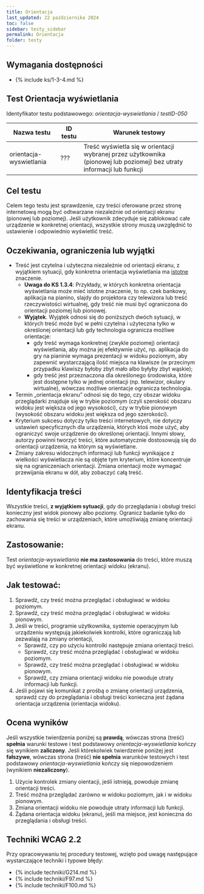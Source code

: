 ```yaml
---
title: Orientacja
last_updated: 22 października 2024
toc: false
sidebar: testy_sidebar
permalink: Orientacja
folder: testy
---
```


## Wymagania dostępności
- {% include ks/1-3-4.md %} 

## Test Orientacja wyświetlania
Identyfikator testu podstawowego: _orientacja-wyswietlania_ / _testID-050_ 

| Nazwa testu | ID testu | Warunek testowy |
|------------------------|---------|---------------------------------------|
| orientacja-wyswietlania | ??? | Treść wyświetla się w orientacji wybranej przez użytkownika (pionowej lub poziomej) bez utraty informacji lub funkcji|

## Cel testu
Celem tego testu jest sprawdzenie, czy treści oferowane przez stronę internetową mogą być odtwarzane niezależnie od orientacji ekranu (pionowej lub poziomej). Jeśli użytkownik zdecyduje się zablokować całe urządzenie w konkretnej orientacji, wszystkie strony muszą uwzględnić to ustawienie i odpowiednio wyświetlić treść.

<!-- Niektóre urządzenia (głównie mobilne) mogą dynamicznie zmieniać orientację ekranu, gdy zmienia się orientacja samego urządzenia. O ile takie zachowanie doskonale przydaje się w przypadku treści tekstowych, to może mieć negatywny wpływ w przypadku treści, które wymagają konkretnej orientacji urządzenia, np. gry oparte na orientacji urządzenia. -->

## Oczekiwania, ograniczenia lub wyjątki

- Treść jest czytelna i użyteczna niezależnie od orientacji ekranu, z wyjątkiem sytuacji, gdy konkretna orientacja wyświetlania ma <a href="#" data-toggle="tooltip" data-original-title="{{site.data.glossary.istotny | strip_html | replace: '*', ''}}">istotne</a> znaczenie. 
   - **Uwaga do KS 1.3.4**: Przykłady, w których konkretna orientacja wyświetlania może mieć istotne znaczenie, to np. czek bankowy, aplikacja na pianino, slajdy do projektora czy telewizora lub treść rzeczywistości wirtualnej, gdy treść nie musi być ograniczona do orientacji poziomej lub pionowej.
   -  **Wyjątek**. Wyjątek odnosi się do poniższych dwóch sytuacji, w których treść może być w pełni czytelna i użyteczna tylko w określonej orientacji lub gdy technologia ogranicza możliwe orientacje: 
      - gdy treść wymaga konkretnej (zwykle poziomej) orientacji wyświetlania, aby można jej efektywnie użyć, np. aplikacja do gry na pianinie wymaga prezentacji w widoku poziomym, aby zapewnić wystarczającą ilość miejsca na klawisze (w przecinym przypadku klawiszy byłoby zbyt mało albo byłyby zbyt wąskie);
      - gdy treść jest przeznaczona dla określonego środowiska, które jest dostępne tylko w jednej orientacji (np. telewizor, okulary wirtualne), wówczas możliwe orientacje ogranicza technologia.
- Termin „orientacja ekranu” odnosi się do tego, czy obszar widoku przeglądarki znajduje się w trybie poziomym (czyli szerokość obszaru widoku jest większa od jego wysokości), czy w trybie pionowym (wysokość obszaru widoku jest większa od jego szerokości).
- Kryterium sukcesu dotyczy tylko treści internetowych, nie dotyczy ustawień specyficznych dla urządzenia, których ktoś może użyć, aby ograniczyć swoje urządzenie do określonej orientacji. Innymi słowy, autorzy powinni tworzyć treści, które automatycznie dostosowują się do orientacji urządzenia, na którym są wyświetlane.
- Zmiany zakresu widocznych informacji lub funkcji wynikające z wielkości wyświetlacza nie są objęte tym kryterium, które koncentruje się na ograniczeniach orientacji. Zmiana orientacji może wymagać przewijania ekranu w dół, aby zobaczyć całą treść.

## Identyfikacja treści
Wszystkie treści, **z wyjątkiem sytuacji**, gdy do przeglądania i obsługi treści konieczny jest widok pionowy albo poziomy.
Ogranicz badanie tylko do zachowania się treści w urządzeniach, które umożliwiają zmianę orientacji ekranu.

## Zastosowanie:
Test _orientacja-wyswietlania_ **nie ma zastosowania** do treści, które muszą być wyświetlone w konkretnej orientacji widoku (ekranu).

## Jak testować:
1. Sprawdź, czy treść można przeglądać i obsługiwać w widoku poziomym.
2. Sprawdź, czy treść można przeglądać i obsługiwać w widoku pionowym.  
3. Jeśli w treści, programie użytkownika, systemie operacyjnym lub urządzeniu występują jakiekolwiek kontrolki, które ograniczają lub zezwalają na zmiany orientacji,
   - Sprawdź, czy po użyciu kontrolki następuje zmiana orientacji treści.
   - Sprawdź, czy treść można przeglądać i obsługiwać w widoku poziomym.
   - Sprawdź, czy treść można przeglądać i obsługiwać w widoku pionowym.
   - Sprawdź, czy zmiana orientacji widoku nie powoduje utraty informacji lub funkcji.
4. Jeśli pojawi się komunikat z prośbą o zmianę orientacji urządzenia, sprawdź czy do przeglądania i obsługi treści konieczna jest żądana orientacja urządzenia (orientacja widoku). 
 
## Ocena wyników
Jeśli wszystkie twierdzenia poniżej są **prawdą**, wówczas strona (treść) **spełnia** warunki testowe i test podstawowy _orientacja-wyswietlania_ kończy się wynikiem **zaliczony**.
Jeśli którekolwiek twierdzenie poniżej jest **fałszywe**, wówczas strona (treść) **nie spełnia** warunków testowych i test podstawowy _orientacja-wyswietlania_ kończy się niepowodzeniem (wynikiem **niezaliczony**).

1. Użycie kontrolek zmiany oientacji, jeśli istnieją, powoduje zmianę orientacji treści.
2. Treść można przeglądać zarówno w widoku poziomym, jak i w widoku pionowym.
3. Zmiana orientacji widoku nie powoduje utraty informacji lub funkcji.
4. Żądana orientacja widoku (ekranu), jeśli ma miejsce, jest konieczna do przeglądania i obsługi treści. 

## Techniki WCAG 2.2
Przy opracowywaniu tej procedury testowej, wzięto pod uwagę następujące wystarczające techniki i typowe błędy:

- {% include techniki/G214.md %}
- {% include techniki/F97.md %}
- {% include techniki/F100.md %}
